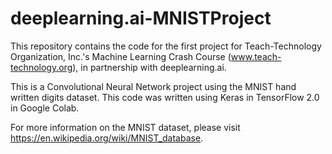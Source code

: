 # deeplearning.ai-MNISTProject

This repository contains the code for the first project for Teach-Technology Organization, Inc.'s Machine Learning Crash Course (www.teach-technology.org), in partnership with deeplearning.ai.

This is a Convolutional Neural Network project using the MNIST hand written digits dataset. This code was written using Keras in TensorFlow 2.0 in Google Colab.

For more information on the MNIST dataset, please visit https://en.wikipedia.org/wiki/MNIST_database.
